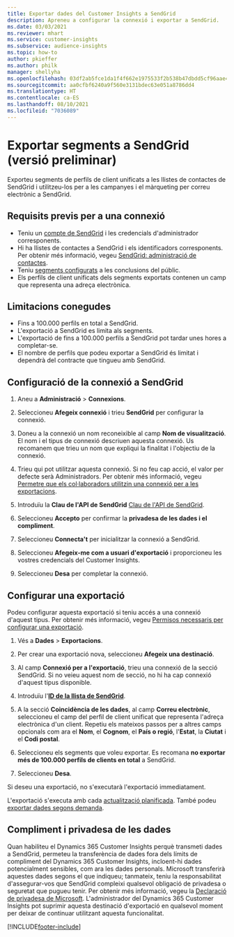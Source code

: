 ```yaml
---
title: Exportar dades del Customer Insights a SendGrid
description: Apreneu a configurar la connexió i exportar a SendGrid.
ms.date: 03/03/2021
ms.reviewer: mhart
ms.service: customer-insights
ms.subservice: audience-insights
ms.topic: how-to
author: pkieffer
ms.author: philk
manager: shellyha
ms.openlocfilehash: 03df2ab5fce1da1f4f662e1975533f2b538b47dbdd5cf96aae4f1007163e3729
ms.sourcegitcommit: aa0cfbf6240a9f560e3131bdec63e051a8786dd4
ms.translationtype: HT
ms.contentlocale: ca-ES
ms.lasthandoff: 08/10/2021
ms.locfileid: "7036089"
---
```

# <a name="export-segments-to-sendgrid-preview"></a>Exportar segments a SendGrid (versió preliminar)

Exporteu segments de perfils de client unificats a les llistes de contactes de SendGrid i utilitzeu-los per a les campanyes i el màrqueting per correu electrònic a SendGrid. 

## <a name="prerequisites-for-a-connection"></a>Requisits previs per a una connexió

-   Teniu un [compte de SendGrid](https://sendgrid.com/) i les credencials d'administrador corresponents.
-   Hi ha llistes de contactes a SendGrid i els identificadors corresponents. Per obtenir més informació, vegeu [SendGrid: administració de contactes](https://sendgrid.com/docs/ui/managing-contacts/create-and-manage-contacts/#manage-contacts).
-   Teniu [segments configurats](segments.md) a les conclusions del públic.
-   Els perfils de client unificats dels segments exportats contenen un camp que representa una adreça electrònica.

## <a name="known-limitations"></a>Limitacions conegudes

- Fins a 100.000 perfils en total a SendGrid.
- L'exportació a SendGrid es limita als segments.
- L'exportació de fins a 100.000 perfils a SendGrid pot tardar unes hores a completar-se. 
- El nombre de perfils que podeu exportar a SendGrid és limitat i dependrà del contracte que tingueu amb SendGrid.

## <a name="set-up-connection-to-sendgrid"></a>Configuració de la connexió a SendGrid

1. Aneu a **Administració** > **Connexions**.

1. Seleccioneu **Afegeix connexió** i trieu **SendGrid** per configurar la connexió.

1. Doneu a la connexió un nom reconeixible al camp **Nom de visualització**. El nom i el tipus de connexió descriuen aquesta connexió. Us recomanem que trieu un nom que expliqui la finalitat i l'objectiu de la connexió.

1. Trieu qui pot utilitzar aquesta connexió. Si no feu cap acció, el valor per defecte serà Administradors. Per obtenir més informació, vegeu [Permetre que els col·laboradors utilitzin una connexió per a les exportacions](connections.md#allow-contributors-to-use-a-connection-for-exports).

1. Introduïu la **Clau de l'API de SendGrid** [Clau de l'API de SendGrid](https://sendgrid.com/docs/ui/account-and-settings/api-keys/).

1. Seleccioneu **Accepto** per confirmar la **privadesa de les dades i el compliment**.

1. Seleccioneu **Connecta't** per inicialitzar la connexió a SendGrid.

1. Seleccioneu **Afegeix-me com a usuari d'exportació** i proporcioneu les vostres credencials del Customer Insights.

1. Seleccioneu **Desa** per completar la connexió.

## <a name="configure-an-export"></a>Configurar una exportació

Podeu configurar aquesta exportació si teniu accés a una connexió d'aquest tipus. Per obtenir més informació, vegeu [Permisos necessaris per configurar una exportació](export-destinations.md#set-up-a-new-export).

1. Vés a **Dades** > **Exportacions**.

1. Per crear una exportació nova, seleccioneu **Afegeix una destinació**.

1. Al camp **Connexió per a l'exportació**, trieu una connexió de la secció SendGrid. Si no veieu aquest nom de secció, no hi ha cap connexió d'aquest tipus disponible.

1. Introduïu l'**[ID de la llista de SendGrid](https://sendgrid.com/docs/ui/managing-contacts/create-and-manage-contacts/#manage-contacts)**.

1. A la secció **Coincidència de les dades**, al camp **Correu electrònic**, seleccioneu el camp del perfil de client unificat que representa l'adreça electrònica d'un client. Repetiu els mateixos passos per a altres camps opcionals com ara el **Nom**, el **Cognom**, el **País o regió**, l'**Estat**, la **Ciutat** i el **Codi postal**.

1. Seleccioneu els segments que voleu exportar. Es recomana **no exportar més de 100.000 perfils de clients en total** a SendGrid. 

1. Seleccioneu **Desa**.

Si deseu una exportació, no s'executarà l'exportació immediatament.

L'exportació s'executa amb cada [actualització planificada](system.md#schedule-tab). També podeu [exportar dades segons demanda](export-destinations.md#run-exports-on-demand). 

## <a name="data-privacy-and-compliance"></a>Compliment i privadesa de les dades

Quan habiliteu el Dynamics 365 Customer Insights perquè transmeti dades a SendGrid, permeteu la transferència de dades fora dels límits de compliment del Dynamics 365 Customer Insights, incloent-hi dades potencialment sensibles, com ara les dades personals. Microsoft transferirà aquestes dades segons el que indiqueu; tanmateix, teniu la responsabilitat d'assegurar-vos que SendGrid compleixi qualsevol obligació de privadesa o seguretat que pugueu tenir. Per obtenir més informació, vegeu la [Declaració de privadesa de Microsoft](https://go.microsoft.com/fwlink/?linkid=396732).
L'administrador del Dynamics 365 Customer Insights pot suprimir aquesta destinació d'exportació en qualsevol moment per deixar de continuar utilitzant aquesta funcionalitat.


[!INCLUDE[footer-include](../includes/footer-banner.md)]